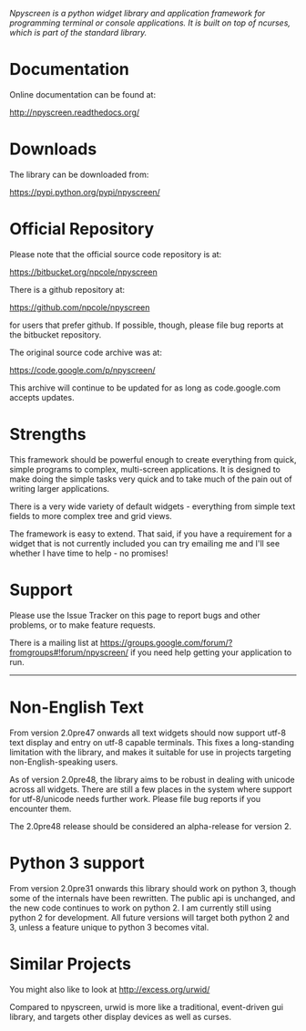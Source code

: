 *Npyscreen is a python widget library and application framework for programming terminal or console applications.  It is built on top of ncurses, which is part of the standard library.*

Documentation
=============

Online documentation can be found at:

http://npyscreen.readthedocs.org/

Downloads
=========

The library can be downloaded from:

https://pypi.python.org/pypi/npyscreen/

Official Repository
===================

Please note that the official source code repository is at:

https://bitbucket.org/npcole/npyscreen

There is a github repository at:

https://github.com/npcole/npyscreen

for users that prefer github.  If possible, though, please file bug reports at the bitbucket repository.

The original source code archive was at:

https://code.google.com/p/npyscreen/

This archive will continue to be updated for as long as code.google.com accepts updates.



Strengths
=========

This framework should be powerful enough to create everything from quick, simple programs to complex, multi-screen applications. It is designed to make doing the simple tasks very quick and to take much of the pain out of writing larger applications.

There is a very wide variety of default widgets - everything from simple text fields to more complex tree and grid views.

The framework is easy to extend. That said, if you have a requirement for a widget that is not currently included you can try emailing me and I'll see whether I have time to help - no promises!

Support
=======
Please use the Issue Tracker on this page to report bugs and other problems, or to make feature requests.

There is a mailing list at https://groups.google.com/forum/?fromgroups#!forum/npyscreen/ if you need help getting your application to run.

----

Non-English Text
================

From version 2.0pre47 onwards all text widgets should now support utf-8 text display and entry on utf-8 capable terminals.  This fixes a long-standing limitation with the library, and makes it suitable for use in projects targeting non-English-speaking users.

As of version 2.0pre48, the library aims to be robust in dealing with unicode across all widgets.  There are still a few places in the system where support for utf-8/unicode needs further work. Please file bug reports if you encounter them.

The 2.0pre48 release should be considered an alpha-release for version 2. 

Python 3 support
================

From version 2.0pre31 onwards this library should work on python 3, though some of the internals have been rewritten.  The public api is unchanged, and the new code continues to work on python 2.  I am currently still using python 2 for development.  All future versions will target both python 2 and 3, unless a feature unique to python 3 becomes vital.

Similar Projects
================

You might also like to look at http://excess.org/urwid/ 

Compared to npyscreen, urwid is more like a traditional, event-driven gui library, and targets other display devices as well as curses.
